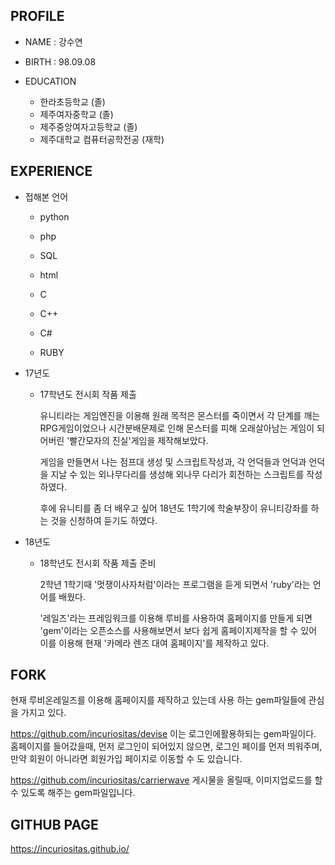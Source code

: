 ## PROFILE

- NAME : 강수연

- BIRTH : 98.09.08

- EDUCATION

  - 한라초등학교 (졸)
  - 제주여자중학교 (졸)
  - 제주중앙여자고등학교 (졸)
  - 제주대학교 컴퓨터공학전공 (재학)



## EXPERIENCE

- 접해본 언어

  - python

  - php

  - SQL

  - html

  - C

  - C++

  - C#

  - RUBY


- 17년도

  - 17학년도 전시회 작품 제출

    유니티라는 게임엔진을 이용해 원래 목적은 몬스터를 죽이면서 각 단계를 깨는 RPG게임이었으나 시간분배문제로 인해 몬스터를 피해 오래살아남는 게임이 되어버린 '빨간모자의 진실'게임을 제작해보았다.

    게임을 만들면서 나는 점프대 생성 및 스크립트작성과, 각 언덕들과 언덕과 언덕을 지날 수 있는 외나무다리를 생성해 외나무 다리가 회전하는 스크립트를 작성하였다.

    후에 유니티를 좀 더 배우고 싶어 18년도 1학기에 학술부장이 유니티강좌를 하는 것을 신청하여 듣기도 하였다.


- 18년도

  - 18학년도 전시회 작품 제출 준비

    2학년 1학기때 '멋쟁이사자처럼'이라는 프로그램을 듣게 되면서 'ruby'라는 언어를 배웠다.

    '레일즈'라는 프레임워크를 이용해 루비를 사용하여 홈페이지를 만들게 되면 'gem'이라는 오픈소스를 사용해보면서 보다 쉽게 홈페이지제작을 할 수 있어 이를 이용해 현재 '카메라 렌즈 대여 홈페이지'를 제작하고 있다.




## FORK

현재 루비온레일즈를 이용해 홈페이지를 제작하고 있는데 사용 하는 gem파일들에 관심을 가지고 있다.

https://github.com/incuriositas/devise 이는 로그인에활용하되는 gem파일이다.
홈페이지를 들어갔을때, 먼저 로그인이 되어있지 않으면, 로그인 페이를 먼저 띄워주며,
만약 회원이 아니라면 회원가입 페이지로 이동할 수 도 있습니다.

https://github.com/incuriositas/carrierwave
게시물을 올릴때, 이미지업로드를 할 수 있도록 해주는 gem파일입니다.


## GITHUB PAGE
https://incuriositas.github.io/
